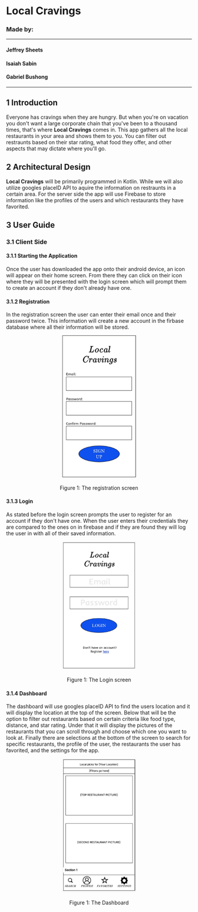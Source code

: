 # Local Cravings
### Made by:
---
#### Jeffrey Sheets
#### Isaiah Sabin
#### Gabriel Bushong
---

## 1 Introduction

Everyone has cravings when they are hungry. But when you're on vacation you don't want a large corporate chain that you've been to a thousand times, that's where **Local Cravings** comes in. This app gathers all the local restaurants in your area and shows them to you. You can filter out restraunts based on their star rating, what food they offer, and other aspects that may dictate where you'll go.

## 2 Architectural Design

**Local Cravings** will be primarily programmed in Kotlin. While we will also utilize googles placeID API to aquire the information on restraunts in a certain area. For the server side the app will use Firebase to store information like the profiles of the users and which restaurants they have favorited.

## 3 User Guide

### 3.1 Client Side

#### 3.1.1 Starting the Application
Once the user has downloaded the app onto their android device, an icon will appear on their home screen. From there they can click on their icon where they will be presented with the login screen which will prompt them to create an account if they don't already have one.

#### 3.1.2 Registration
In the registration screen the user can enter their email once and their password twice. This information will create a new account in the firbase database where all their information will be stored.

<p align="center">
  <img src="Registration/Registration.jpg" width="200" title="registration">
  <br>
  <br>
  Figure 1: The registration screen
</p>

#### 3.1.3 Login
As stated before the login screen prompts the user to register for an account if they don't have one. When the user enters their credentials they are compared to the ones on in firebase and if they are found they will log the user in with all of their saved information.

<p align="center">
  <img src="Login/Login.jpg" width="200" title="Login">
  <br>
  <br>
  Figure 1: The Login screen
</p>

#### 3.1.4 Dashboard
The dashboard will use googles placeID API to find the users location and it will display the location at the top of the screen. Below that will be the option to filter out restaurants based on certain criteria like food type, distance, and star rating. Under that it will display the pictures of the restaurants that you can scroll through and choose which one you want to look at. Finally there are selections at the bottom of the screen to search for specific restaurants, the profile of the user, the restaurants the user has favorited, and the settings for the app.

<p align="center">
  <img src="Dashboard/Dashboard.jpg" width="200" title="Dashboard">
  <br>
  <br>
  Figure 1: The Dashboard
</p>
